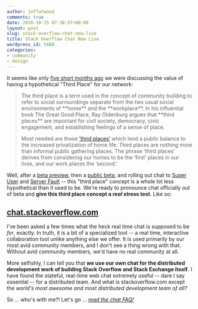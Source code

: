 ```yaml
---
author: jeffatwood
comments: true
date: 2010-10-15 07:38:57+00:00
layout: post
slug: stack-overflow-chat-now-live
title: Stack Overflow Chat Now Live
wordpress_id: 5680
categories:
- community
- design
---
```


It seems like only [five short months ago](http://blog.stackoverflow.com/2010/04/do-trilogy-sites-need-a-third-place/) we were discussing the value of having a hypothetical "Third Place" for our network:



<blockquote>
The third place is a term used in the concept of community building to refer to social surroundings separate from the two usual social environments of **home** and the **workplace**. In his influential book The Great Good Place, Ray Oldenburg argues that **third places** are important for civil society, democracy, civic engagement, and establishing feelings of a sense of place.

Most needed are those [‘third places’](http://en.wikipedia.org/wiki/Third_place) which lend a public balance to the increased privatization of home life. Third places are nothing more than informal public gathering places. The phrase ‘third places’ derives from considering our homes to be the ‘first’ places in our lives, and our work places the ‘second.’
</blockquote>



Well, after a [beta preview](http://blog.stackoverflow.com/2010/07/third-place-chat-beta-preview/), then a [public beta](http://blog.stackoverflow.com/2010/08/chat-now-in-public-beta/), and rolling out chat to [Super User](http://blog.stackoverflow.com/2010/09/super-user-chat-now-available/) and [Server Fault](http://blog.stackoverflow.com/2010/09/server-fault-chat-now-available/) -- this "third place" concept is a whole lot less hypothetical than it used to be. We're ready to pronounce chat officially out of beta and **give this third place concept a _real_ stress test**. Like so:



## [chat.stackoverflow.com](http://chat.stackoverflow.com)



I've been asked a few times what the heck real time chat is supposed to be _for_, exactly. In truth, it is a bit of a specialized tool -- a real time, interactive collaboration tool unlike anything else we offer. It is used primarily by our most avid community members, and I don't see a thing wrong with that. Without avid community members, we'd have no real community at all. 

More selfishly, I can tell you that **we use our own chat for the  distributed development work of building Stack Overflow and Stack Exchange itself**. I have found the stateful, real-time web chat extremely useful -- dare I say essential -- for a distributed team. And what is stackoverflow.com except the _world's most awesome and most distributed development team of all?_



So ... who's with me?! Let's go ... _[read the chat FAQ!](http://chat.stackoverflow.com/faq)_
